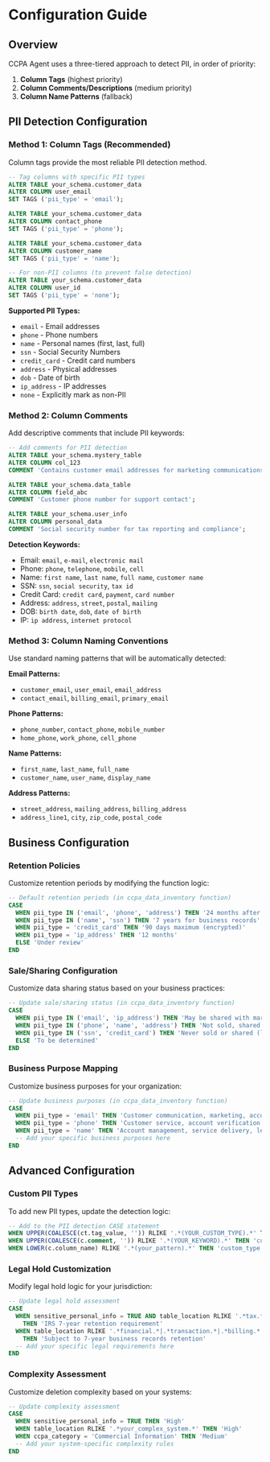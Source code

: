 # Configuration Guide

## Overview

CCPA Agent uses a three-tiered approach to detect PII, in order of priority:
1. **Column Tags** (highest priority)
2. **Column Comments/Descriptions** (medium priority)
3. **Column Name Patterns** (fallback)

## PII Detection Configuration

### Method 1: Column Tags (Recommended)

Column tags provide the most reliable PII detection method.

```sql
-- Tag columns with specific PII types
ALTER TABLE your_schema.customer_data 
ALTER COLUMN user_email 
SET TAGS ('pii_type' = 'email');

ALTER TABLE your_schema.customer_data 
ALTER COLUMN contact_phone 
SET TAGS ('pii_type' = 'phone');

ALTER TABLE your_schema.customer_data 
ALTER COLUMN customer_name 
SET TAGS ('pii_type' = 'name');

-- For non-PII columns (to prevent false detection)
ALTER TABLE your_schema.customer_data 
ALTER COLUMN user_id 
SET TAGS ('pii_type' = 'none');
```

**Supported PII Types:**
- `email` - Email addresses
- `phone` - Phone numbers
- `name` - Personal names (first, last, full)
- `ssn` - Social Security Numbers
- `credit_card` - Credit card numbers
- `address` - Physical addresses
- `dob` - Date of birth
- `ip_address` - IP addresses
- `none` - Explicitly mark as non-PII

### Method 2: Column Comments

Add descriptive comments that include PII keywords:

```sql
-- Add comments for PII detection
ALTER TABLE your_schema.mystery_table 
ALTER COLUMN col_123 
COMMENT 'Contains customer email addresses for marketing communications';

ALTER TABLE your_schema.data_table 
ALTER COLUMN field_abc 
COMMENT 'Customer phone number for support contact';

ALTER TABLE your_schema.user_info 
ALTER COLUMN personal_data 
COMMENT 'Social security number for tax reporting and compliance';
```

**Detection Keywords:**
- Email: `email`, `e-mail`, `electronic mail`
- Phone: `phone`, `telephone`, `mobile`, `cell`
- Name: `first name`, `last name`, `full name`, `customer name`
- SSN: `ssn`, `social security`, `tax id`
- Credit Card: `credit card`, `payment`, `card number`
- Address: `address`, `street`, `postal`, `mailing`
- DOB: `birth date`, `dob`, `date of birth`
- IP: `ip address`, `internet protocol`

### Method 3: Column Naming Conventions

Use standard naming patterns that will be automatically detected:

**Email Patterns:**
- `customer_email`, `user_email`, `email_address`
- `contact_email`, `billing_email`, `primary_email`

**Phone Patterns:**
- `phone_number`, `contact_phone`, `mobile_number`
- `home_phone`, `work_phone`, `cell_phone`

**Name Patterns:**
- `first_name`, `last_name`, `full_name`
- `customer_name`, `user_name`, `display_name`

**Address Patterns:**
- `street_address`, `mailing_address`, `billing_address`
- `address_line1`, `city`, `zip_code`, `postal_code`

## Business Configuration

### Retention Policies

Customize retention periods by modifying the function logic:

```sql
-- Default retention periods (in ccpa_data_inventory function)
CASE 
  WHEN pii_type IN ('email', 'phone', 'address') THEN '24 months after last interaction'
  WHEN pii_type IN ('name', 'ssn') THEN '7 years for business records'
  WHEN pii_type = 'credit_card' THEN '90 days maximum (encrypted)'
  WHEN pii_type = 'ip_address' THEN '12 months'
  ELSE 'Under review'
END
```

### Sale/Sharing Configuration

Customize data sharing status based on your business practices:

```sql
-- Update sale/sharing status (in ccpa_data_inventory function)
CASE 
  WHEN pii_type IN ('email', 'ip_address') THEN 'May be shared with marketing/analytics partners'
  WHEN pii_type IN ('phone', 'name', 'address') THEN 'Not sold, shared with service providers only'
  WHEN pii_type IN ('ssn', 'credit_card') THEN 'Never sold or shared (legal/service requirements only)'
  ELSE 'To be determined'
END
```

### Business Purpose Mapping

Customize business purposes for your organization:

```sql
-- Update business purposes (in ccpa_data_inventory function)
CASE 
  WHEN pii_type = 'email' THEN 'Customer communication, marketing, account management'
  WHEN pii_type = 'phone' THEN 'Customer service, account verification, security'
  WHEN pii_type = 'name' THEN 'Account management, service delivery, legal compliance'
  -- Add your specific business purposes here
END
```

## Advanced Configuration

### Custom PII Types

To add new PII types, update the detection logic:

```sql
-- Add to the PII detection CASE statement
WHEN UPPER(COALESCE(ct.tag_value, '')) RLIKE '.*(YOUR_CUSTOM_TYPE).*' THEN 'custom_type'
WHEN UPPER(COALESCE(c.comment, '')) RLIKE '.*(YOUR_KEYWORD).*' THEN 'custom_type'
WHEN LOWER(c.column_name) RLIKE '.*(your_pattern).*' THEN 'custom_type'
```

### Legal Hold Customization

Modify legal hold logic for your jurisdiction:

```sql
-- Update legal hold assessment
CASE 
  WHEN sensitive_personal_info = TRUE AND table_location RLIKE '.*tax.*|.*payroll.*' 
    THEN 'IRS 7-year retention requirement'
  WHEN table_location RLIKE '.*financial.*|.*transaction.*|.*billing.*' 
    THEN 'Subject to 7-year business records retention'
  -- Add your specific legal requirements here
END
```

### Complexity Assessment

Customize deletion complexity based on your systems:

```sql
-- Update complexity assessment
CASE 
  WHEN sensitive_personal_info = TRUE THEN 'High'
  WHEN table_location RLIKE '.*your_complex_system.*' THEN 'High'
  WHEN ccpa_category = 'Commercial Information' THEN 'Medium'
  -- Add your system-specific complexity rules
END
```
